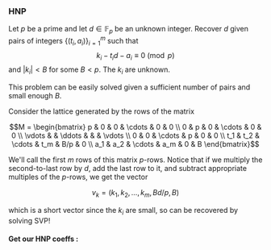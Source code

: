 ### HNP


Let $p$ be a prime and let $d \in \mathbb{F}_p$ be an unknown integer. Recover $d$ given pairs of integers $\{ (t_i, a_i) \}_{i=1}^m$ such that
$$k_i - t_i d - a_i \equiv 0 \pmod p$$
and $|k_i| < B$ for some $B < p$. The $k_i$ are unknown.

This problem can be easily solved given a sufficient number of pairs and small enough $B$.

Consider the lattice generated by the rows of the matrix

$$M = \begin{bmatrix} p & 0 & 0 & \cdots & 0 & 0 \\ 0 & p & 0 & \cdots & 0 & 0 \\ \vdots &  & \ddots & & & \vdots \\ 0 & 0 & \cdots & p & 0 & 0 \\ t_1 & t_2 & \cdots & t_m & B/p & 0 \\ a_1 & a_2 & \cdots & a_m & 0 & B \end{bmatrix}$$

We'll call the first $m$ rows of this matrix $p$-rows. Notice that if we multiply the second-to-last row by $d$, add the last row to it, and subtract appropriate multiples of the $p$-rows, we get the vector

$$v_k = (k_1, k_2, \ldots, k_m, Bd/p, B)$$

which is a short vector since the $k_i$ are small, so can be recovered by solving SVP!

#### Get our HNP coeffs :
